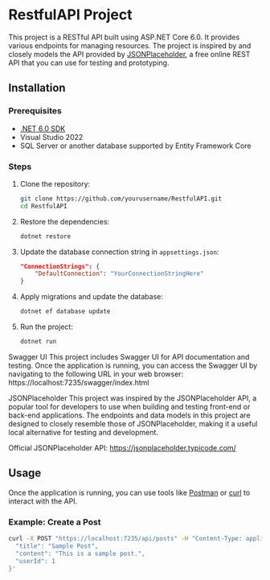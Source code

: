 # RestfulAPI Project

This project is a RESTful API built using ASP.NET Core 6.0. 
It provides various endpoints for managing resources. 
The project is inspired by and closely models the API provided by [JSONPlaceholder](https://jsonplaceholder.typicode.com/), 
a free online REST API that you can use for testing and prototyping.

## Installation

### Prerequisites
- [.NET 6.0 SDK](https://dotnet.microsoft.com/download/dotnet/6.0)
- Visual Studio 2022
- SQL Server or another database supported by Entity Framework Core

### Steps
1. Clone the repository:
    ```bash
    git clone https://github.com/yourusername/RestfulAPI.git
    cd RestfulAPI
    ```

2. Restore the dependencies:
    ```bash
    dotnet restore
    ```

3. Update the database connection string in `appsettings.json`:
    ```json
    "ConnectionStrings": {
        "DefaultConnection": "YourConnectionStringHere"
    }
    ```

4. Apply migrations and update the database:
    ```bash
    dotnet ef database update
    ```

5. Run the project:
    ```bash
    dotnet run
    ```
Swagger UI
This project includes Swagger UI for API documentation and testing. Once the application is running, 
you can access the Swagger UI by navigating to the following URL in your web browser:
https://localhost:7235/swagger/index.html


JSONPlaceholder
This project was inspired by the JSONPlaceholder API, 
a popular tool for developers to use when building and testing front-end or back-end applications. 
The endpoints and data models in this project are designed to closely resemble those of JSONPlaceholder, making it a useful local alternative for testing and development.

Official JSONPlaceholder API: https://jsonplaceholder.typicode.com/


## Usage
Once the application is running, you can use tools like [Postman](https://www.postman.com/) 
or [curl](https://curl.se/) to interact with the API.

### Example: Create a Post
```bash
curl -X POST "https://localhost:7235/api/posts" -H "Content-Type: application/json" -d '{
  "title": "Sample Post",
  "content": "This is a sample post.",
  "userId": 1
}'
